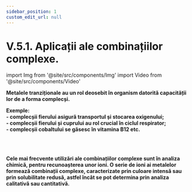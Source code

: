 ```yaml
---
sidebar_position: 1
custom_edit_url: null
---
```


# V.5.1. Aplicații ale combinațiilor complexe.


import Img from '@site/src/components/Img'
import Video from '@site/src/components/Video'


<div class="alert alert--primary" role="alert">


**Metalele tranziționale au un rol deosebit în organism datorită capacității lor de a forma complecși.** 

**Exemple:**      
**- complecșii fierului asigură transportul și stocarea oxigenului;**      
**- complecșii fierului și cuprului au rol crucial în ciclul respirator;**      
**- complecșii cobaltului se găsesc în vitamina B12 etc.**



</div>


<br></br>


<div class="alert alert--primary" role="alert">

**Cele mai frecvente utilizări ale combinațiilor complexe sunt în analiza chimică, pentru recunoașterea unor ioni. O serie de ioni ai metalelor formează combinații complexe, caracterizate prin culoare intensă sau prin solubilitate redusă, astfel încât se pot determina prin analiza calitativă sau cantitativă.**




</div>

